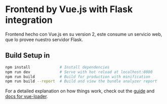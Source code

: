 # Frontend by Vue.js with Flask integration
Frontend hecho con Vue.js en su version 2, este consume un servicio web, que lo provee nuestro servidor Flask.

## Build Setup in 

``` bash
npm install             # Install dependencies
npm run dev             # Serve with hot reload at localhost:8080
npm run build           # Build for production with minification
npm run build --report  # Build and view the bundle analyzer report
```

For a detailed explanation on how things work, check out the [guide](http://vuejs-templates.github.io/webpack/) and [docs for vue-loader](http://vuejs.github.io/vue-loader).
